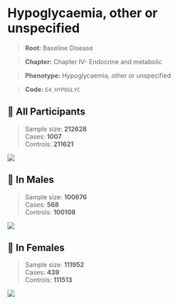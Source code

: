 # Hypoglycaemia, other or unspecified

> **Root:** Baseline Disease  

> **Chapter:** Chapter IV- Endocrine and metabolic  

> **Phenotype:** Hypoglycaemia, other or unspecified  

> **Code:** `E4_HYPOGLYC`

## 🧪 All Participants  
> Sample size: **212628**  
> Cases: **1007**  
> Controls: **211621**
<img src="/Disease/Figures/ALL/Incidence/E4_HYPOGLYC.png"/>
<CsvTable src="/Disease_Data/ALL/Incidence/COX_E4_HYPOGLYC.csv" label="🔍 View full results" />

## 👨 In Males  
> Sample size: **100676**  
> Cases: **568**  
> Controls: **100108**
<img src="/Disease/Figures/Male/Incidence/E4_HYPOGLYC.png"/>
<CsvTable src="/Disease_Data/Male/Incidence/COX_E4_HYPOGLYC.csv" label="🔍 View full results" />

## 👩 In Females  
> Sample size: **111952**  
> Cases: **439**  
> Controls: **111513**
<img src="/Disease/Figures/Female/Incidence/E4_HYPOGLYC.png"/>
<CsvTable src="/Disease_Data/Female/Incidence/COX_E4_HYPOGLYC.csv" label="🔍 View full results" />
